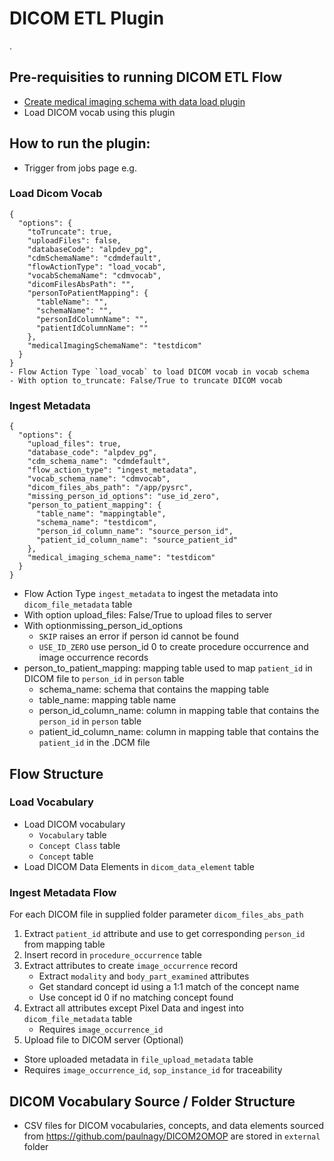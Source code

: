 # DICOM ETL Plugin
.

## Pre-requisities to running DICOM ETL Flow
  - [Create medical imaging schema with data load plugin](https://github.com/alp-os/d2e-plugins/tree/main/data-management)
  - Load DICOM vocab using this plugin

## How to run the plugin:

- Trigger from jobs page e.g.

### Load Dicom Vocab
```
{
  "options": {
    "toTruncate": true,
    "uploadFiles": false,
    "databaseCode": "alpdev_pg",
    "cdmSchemaName": "cdmdefault",
    "flowActionType": "load_vocab",
    "vocabSchemaName": "cdmvocab",
    "dicomFilesAbsPath": "",
    "personToPatientMapping": {
      "tableName": "",
      "schemaName": "",
      "personIdColumnName": "",
      "patientIdColumnName": ""
    },
    "medicalImagingSchemaName": "testdicom"
  }
}
- Flow Action Type `load_vocab` to load DICOM vocab in vocab schema
- With option to_truncate: False/True to truncate DICOM vocab
```
### Ingest Metadata

```
{
  "options": {
    "upload_files": true,
    "database_code": "alpdev_pg",
    "cdm_schema_name": "cdmdefault",
    "flow_action_type": "ingest_metadata",
    "vocab_schema_name": "cdmvocab",
    "dicom_files_abs_path": "/app/pysrc",
    "missing_person_id_options": "use_id_zero",
    "person_to_patient_mapping": {
      "table_name": "mappingtable",
      "schema_name": "testdicom",
      "person_id_column_name": "source_person_id",
      "patient_id_column_name": "source_patient_id"
    },
    "medical_imaging_schema_name": "testdicom"
  }
}
```

- Flow Action Type `ingest_metadata` to ingest the metadata into `dicom_file_metadata` table
- With option upload_files: False/True to upload files to server
- With optionmissing_person_id_options
  - `SKIP` raises an error if person id cannot be found
  - `USE_ID_ZERO` use person_id 0 to create procedure occurrence and image occurrence records
- person_to_patient_mapping: mapping table used to map `patient_id` in DICOM file to `person_id` in `person` table
  - schema_name: schema that contains the mapping table
  - table_name: mapping table name
  - person_id_column_name: column in mapping table that contains the `person_id` in `person` table
  - patient_id_column_name: column in mapping table that contains the `patient_id` in the .DCM file


## Flow Structure
### Load Vocabulary
- Load DICOM vocabulary 
  - `Vocabulary` table
  - `Concept Class` table
  - `Concept` table 
- Load DICOM Data Elements in `dicom_data_element` table

### Ingest Metadata Flow 
For each DICOM file in supplied folder parameter `dicom_files_abs_path`
1. Extract `patient_id` attribute and use to get corresponding `person_id` from mapping table
2. Insert record in `procedure_occurrence` table
3. Extract attributes to create `image_occurrence` record
   - Extract `modality` and `body_part_examined` attributes
   - Get standard concept id using a 1:1 match of the concept name
   - Use concept id 0 if no matching concept found
4. Extract all attributes except Pixel Data and ingest into `dicom_file_metadata` table
    - Requires `image_occurrence_id`
5. Upload file to DICOM server (Optional) 
  - Store uploaded metadata in `file_upload_metadata` table
  - Requires `image_occurrence_id`, `sop_instance_id` for traceability

## DICOM Vocabulary Source / Folder Structure
- CSV files for DICOM vocabularies, concepts, and data elements sourced from https://github.com/paulnagy/DICOM2OMOP are stored in `external` folder

